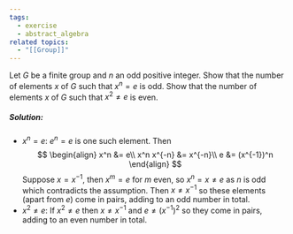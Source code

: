 ```yaml
---
tags:
  - exercise
  - abstract_algebra
related topics:
  - "[[Group]]"
---
```

Let $G$ be a finite group and $n$ an odd positive integer. Show that the number of elements $x$ of $G$ such that $x^n = e$ is odd. Show that the number of elements $x$ of $G$ such that $x^2 \neq e$ is even.
##### Solution:
- $x^n = e$:
	$e^n = e$ is one such element. Then$$
	\begin{align}
		x^n &= e\\
		x^n x^{-n} &= x^{-n}\\
		e &= (x^{-1})^n
	\end{align}
	$$Suppose $x=x^{-1}$, then $x^m=e$ for $m$ even, so $x^n=x\neq e$ as $n$ is odd which contradicts the assumption. Then $x\neq x^{-1}$ so these elements (apart from $e$) come in pairs, adding to an odd number in total.
- $x^2 \neq e$:
	If $x^2 \neq e$ then $x \neq x^{-1}$ and $e\neq (x^{-1})^2$ so they come in pairs, adding to an even number in total.